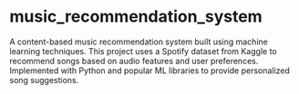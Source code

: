 # music_recommendation_system
A content-based music recommendation system built using machine learning techniques. This project uses a Spotify dataset from Kaggle to recommend songs based on audio features and user preferences. Implemented with Python and popular ML libraries to provide personalized song suggestions.
